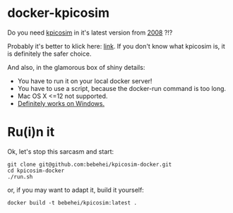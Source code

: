 # docker-kpicosim

Do you need [kpicosim](https://marksix.home.xs4all.nl/kpicosim.html) in it's latest version from [2008](https://marksix.home.xs4all.nl/downloads/ "Ok, ok. Debian's version 0.7-1 is patched last time in 2010") ?!?

Probably it's better to klick here: [link](http://giphy.com/search/cute-kitten). If you don't know what kpicosim is, it is definitely the safer choice.

And also, in the glamorous box of shiny details:

- You have to run it on your local docker server!
- You have to use a script, because the docker-run command is too long.
- Mac OS X <=12 not supported.
- [Definitely works on Windows.](http://i.giphy.com/l0HlDmU3l3cMc2rCM.gif "Nope")


# Ru(i)n it

Ok, let's stop this sarcasm and start:

    git clone git@github.com:bebehei/kpicosim-docker.git
    cd kpicosim-docker
    ./run.sh

or, if you may want to adapt it, build it yourself:

    docker build -t bebehei/kpicosim:latest .
